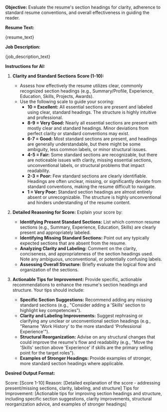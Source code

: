 **Objective:** Evaluate the resume's section headings for clarity, adherence to standard resume conventions, and overall effectiveness in guiding the reader.

**Resume Text:**

{resume_text}

**Job Description:**

{job_description_text}

**Instructions for AI:**

1. **Clarity and Standard Sections Score (1-10):**

   - Assess how effectively the resume utilizes clear, commonly recognized section headings (e.g., Summary/Profile, Experience, Education, Skills, Projects, Awards).
   - Use the following scale to guide your scoring:
     - **10 = Excellent:** All essential sections are present and labeled using clear, standard headings. The structure is highly intuitive and professional.
     - **8-9 = Very Good:** Nearly all essential sections are present with mostly clear and standard headings. Minor deviations from perfect clarity or standard conventions may exist.
     - **6-7 = Good:** Most standard sections are present, and headings are generally understandable, but there might be some ambiguity, less common labels, or minor structural issues.
     - **4-5 = Fair:** Some standard sections are recognizable, but there are noticeable issues with clarity, missing essential sections, unconventional labels, or structural problems that impact readability.
     - **2-3 = Poor:** Few standard sections are clearly identifiable. Headings are often unclear, missing, or significantly deviate from standard conventions, making the resume difficult to navigate.
     - **1 = Very Poor:** Standard section headings are almost entirely absent or unrecognizable. The structure is highly unconventional and hinders understanding of the resume content.

2. **Detailed Reasoning for Score:** Explain your score by:

   - **Identifying Present Standard Sections:** List which common resume sections (e.g., Summary, Experience, Education, Skills) are clearly present and appropriately labeled.
   - **Identifying Missing Standard Sections:** Point out any typically expected sections that are absent from the resume.
   - **Analyzing Clarity and Labeling:** Comment on the clarity, conciseness, and appropriateness of the section headings used. Note any ambiguous, unconventional, or potentially confusing labels.
   - **Assessing Overall Structure:** Briefly evaluate the logical flow and organization of the sections.

3. **Actionable Tips for Improvement:** Provide specific, actionable recommendations to enhance the resume's section headings and structure. Your tips should include:
   - **Specific Section Suggestions:** Recommend adding any missing standard sections (e.g., "Consider adding a 'Skills' section to highlight key competencies").
   - **Clarity and Labeling Improvements:** Suggest rephrasing or clarifying any unclear or unconventional section headings (e.g., "Rename 'Work History' to the more standard 'Professional Experience'").
   - **Structural Reorganization:** Advise on any structural changes that could improve the resume's flow and readability (e.g., "Move the 'Skills' section above 'Experience' if skills are the primary selling point for the target roles").
   - **Examples of Stronger Headings:** Provide examples of stronger, more standard section headings where applicable.

**Desired Output Format:**

Score: [Score 1-10]
Reason: [Detailed explanation of the score - addressing present/missing sections, clarity, labeling, and structure]
Tips for Improvement: [Actionable tips for improving section headings and structure, including specific section suggestions, clarity improvements, structural reorganization advice, and examples of stronger headings]
